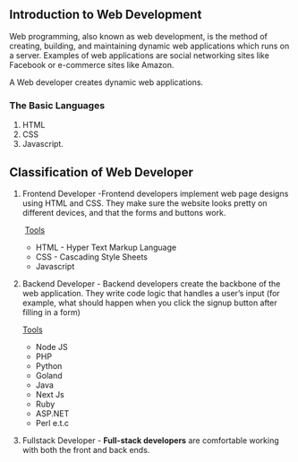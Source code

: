 ## Introduction to Web Development

Web programming, also known as web development, is the method of creating, building, and maintaining   dynamic web applications which runs on a server. Examples of web applications are social networking sites like Facebook or e-commerce sites like Amazon.



A Web developer creates dynamic web applications.



### The Basic Languages

1. HTML
2. CSS
3. Javascript.



## Classification of Web Developer



1. Frontend Developer -Frontend developers implement web page designs using HTML and CSS. They make sure the website looks pretty on different devices, and that the forms and buttons work.

   ​	<u>Tools</u>

   - HTML - Hyper Text Markup Language
   - CSS - Cascading Style Sheets
   - Javascript

2. Backend Developer - Backend developers create the backbone of the web application. They write code logic that handles a user’s input (for example, what should happen when you click the signup button after filling in a form)

   <u>Tools</u>

   - Node JS
   - PHP
   - Python
   - Goland
   - Java
   - Next Js
   - Ruby
   - ASP.NET
   - Perl e.t.c

3. Fullstack Developer - **Full-stack developers** are comfortable working with both the front and back ends.